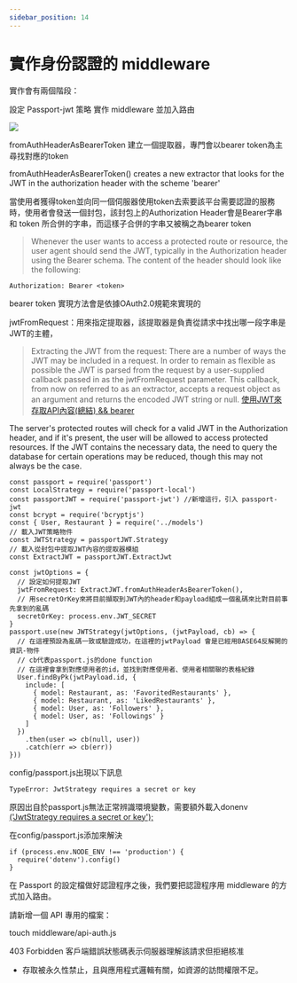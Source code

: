 ```yaml
---
sidebar_position: 14
---
```


# 實作身份認證的 middleware

實作會有兩個階段：

設定 Passport-jwt 策略
實作 middleware 並加入路由


![](https://res.cloudinary.com/dqfxgtyoi/image/upload/v1645117258/twitter/course/passportJWT_kb02zr.png)

fromAuthHeaderAsBearerToken 建立一個提取器，專門會以bearer token為主尋找對應的token

fromAuthHeaderAsBearerToken() creates a new extractor that looks for the JWT in the authorization header with the scheme 'bearer'

當使用者獲得token並向同一個伺服器使用token去索要該平台需要認證的服務時，使用者會發送一個封包，該封包上的Authorization Header會是Bearer字串 和 token 所合併的字串，而這樣子合併的字串又被稱之為bearer token
> Whenever the user wants to access a protected route or resource, the user agent should send the JWT, typically in the Authorization header using the Bearer schema. The content of the header should look like the following:

```
Authorization: Bearer <token>
```
bearer token 實現方法會是依據OAuth2.0規範來實現的

jwtFromRequest：用來指定提取器，該提取器是負責從請求中找出哪一段字串是JWT的主體，
> Extracting the JWT from the request: There are a number of ways the JWT may be included in a request. In order to remain as flexible as possible the JWT is parsed from the request by a user-supplied callback passed in as the jwtFromRequest parameter. This callback, from now on referred to as an extractor, accepts a request object as an argument and returns the encoded JWT string or null.
[使用JWT來存取API內容(總結) && bearer](https://ithelp.ithome.com.tw/articles/10197166)


The server's protected routes will check for a valid JWT in the Authorization header, and if it's present, the user will be allowed to access protected resources. If the JWT contains the necessary data, the need to query the database for certain operations may be reduced, though this may not always be the case.

```
const passport = require('passport')
const LocalStrategy = require('passport-local')
const passportJWT = require('passport-jwt') //新增這行，引入 passport-jwt
const bcrypt = require('bcryptjs')
const { User, Restaurant } = require('../models')
// 載入JWT策略物件
const JWTStrategy = passportJWT.Strategy
// 載入從封包中提取JWT內容的提取器模組
const ExtractJWT = passportJWT.ExtractJwt

const jwtOptions = {
  // 設定如何提取JWT
  jwtFromRequest: ExtractJWT.fromAuthHeaderAsBearerToken(),
  // 用secretOrKey來將目前擷取到JWT內的header和payload組成一個亂碼來比對目前事先拿到的亂碼
  secretOrKey: process.env.JWT_SECRET
}
passport.use(new JWTStrategy(jwtOptions, (jwtPayload, cb) => {
  // 在這裡預設為亂碼一致或驗證成功，在這裡的jwtPayload 會是已經用BASE64反解開的資訊-物件
  // cb代表passport.js的done function
  // 在這裡會拿到對應使用者的id，並找到對應使用者、使用者相關聯的表格紀錄
  User.findByPk(jwtPayload.id, {
    include: [
      { model: Restaurant, as: 'FavoritedRestaurants' },
      { model: Restaurant, as: 'LikedRestaurants' },
      { model: User, as: 'Followers' },
      { model: User, as: 'Followings' }
    ]
  })
    .then(user => cb(null, user))
    .catch(err => cb(err))
}))

```
config/passport.js出現以下訊息
```
TypeError: JwtStrategy requires a secret or key
```

原因出自於passport.js無法正常辨識環境變數，需要額外載入donenv
[('JwtStrategy requires a secret or key');](https://stackoverflow.com/questions/45525077/nodejs-typeerrorjwtstrategy-requires-a-secret-or-key/50787319)

在config/passport.js添加來解決
```
if (process.env.NODE_ENV !== 'production') {
  require('dotenv').config()
}
```


在 Passport 的設定檔做好認證程序之後，我們要把認證程序用 middleware 的方式加入路由。

請新增一個 API 專用的檔案：

touch middleware/api-auth.js



403 Forbidden 客戶端錯誤狀態碼表示伺服器理解該請求但拒絕核准
 - 存取被永久性禁止，且與應用程式邏輯有關，如資源的訪問權限不足。